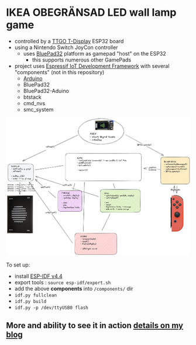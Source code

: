 # IKEA OBEGRÄNSAD LED wall lamp game

- controlled by a [TTGO T-Display](https://github.com/Xinyuan-LilyGO/TTGO-T-Display) ESP32 board
- using a Nintendo Switch JoyCon controller
  - uses [BluePad32](https://github.com/ricardoquesada/bluepad32) platform as gamepad "host" on the ESP32
    - this supports numerous other GamePads
- project uses [Espressif IoT Development Framework](https://docs.espressif.com/projects/esp-idf/en/latest/esp32/get-started/index.html) with several "components" (not in this repository)
  - [Arduino](https://espressif-docs.readthedocs-hosted.com/projects/arduino-esp32/en/latest/esp-idf_component.html)
  - BluePad32
  - BluePad32-Aduino
  - btstack
  - cmd_nvs
  - smc_system

![Design](media/Design.png)

To set up:
- install [ESP-IDF v4.4](https://dl.espressif.com/dl/esp-idf/?idf=4.4)
- export tools : `source esp-idf/export.sh`
- add the above **components** into `/components/` dir
- `idf.py fullclean`
- `idf.py build`
- `idf.py -p /dev/ttyUSB0 flash`


## More and ability to see it in action [details on my blog](https://trandi.wordpress.com/2022/12/24/game-on-ikea-obergransad-led-display/)